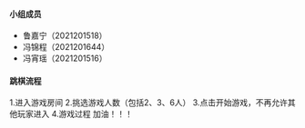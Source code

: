 #### 小组成员

+ 鲁嘉宁（2021201518）
+ 冯锦程（2021201644）
+ 冯宵瑶（2021201516）

#### 跳棋流程
1.进入游戏房间
2.挑选游戏人数（包括2、3、6人）
3.点击开始游戏，不再允许其他玩家进入
4.游戏过程
加油！！！